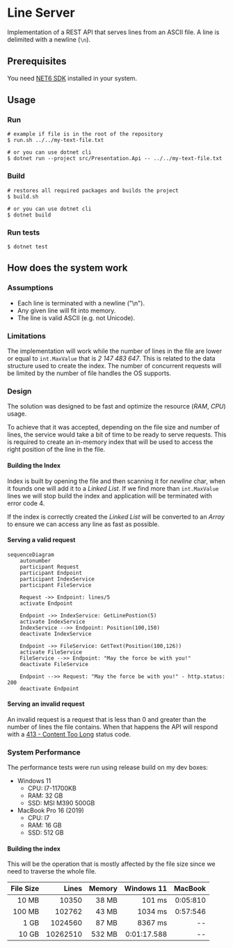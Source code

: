 # Line Server
Implementation of a REST API that serves lines from an ASCII file.
A line is delimited with a newline (`\n`).

## Prerequisites
You need [NET6 SDK](https://dotnet.microsoft.com/en-us/download)
installed in your system.

## Usage

### Run
    # example if file is in the root of the repository
    $ run.sh ../../my-text-file.txt
    
    # or you can use dotnet cli
    $ dotnet run --project src/Presentation.Api -- ../../my-text-file.txt

### Build
    # restores all required packages and builds the project
    $ build.sh

    # or you can use dotnet cli
    $ dotnet build

### Run tests
    $ dotnet test

## How does the system work
### Assumptions
* Each line is terminated with a newline ("\n").
* Any given line will fit into memory.
* The line is valid ASCII (e.g. not Unicode).

### Limitations
The implementation will work while the number of lines in the file are lower 
or equal to `int.MaxValue` that is _2 147 483 647_. This is related
to the data structure used to create the index.
The number of concurrent requests will be limited by the number of file handles 
the OS supports.

### Design
The solution was designed to be fast and optimize the resource (_RAM_, _CPU_) usage.

To achieve that it was accepted, depending on the file size and number of
lines, the service would take a bit of time to be ready to serve requests.
This is required to create an in-memory index that will be used to access
the right position of the line in the file.

#### Building the Index
Index is built by opening the file and then scanning it for _newline_ char,
when it founds one will add it to a _Linked List_. If we find more than
`int.MaxValue` lines we will stop build the index and application will be
terminated with error code 4.

If the index is correctly created the _Linked List_ will be converted to an
_Array_ to ensure we can access any line as fast as possible.

#### Serving a valid request
```mermaid
sequenceDiagram
    autonumber
    participant Request
    participant Endpoint
    participant IndexService
    participant FileService
    
    Request ->> Endpoint: lines/5
    activate Endpoint
    
    Endpoint ->> IndexService: GetLinePostion(5)
    activate IndexService
    IndexService -->> Endpoint: Position(100,150)
    deactivate IndexService
    
    Endpoint ->> FileService: GetText(Position(100,126))
    activate FileService
    FileService -->> Endpoint: "May the force be with you!"
    deactivate FileService
    
    Endpoint -->> Request: "May the force be with you!" - http.status: 200
    deactivate Endpoint
```

#### Serving an invalid request
An invalid request is a request that is less than 0 and greater than the
number of lines the file contains. When that happens the API will respond
with a [413 - Content Too Long](https://datatracker.ietf.org/doc/html/rfc9110#section-15.5.14)
status code.

### System Performance
The performance tests were run using release build on my dev boxes:
* Windows 11
  * CPU: I7-11700KB
  * RAM: 32 GB
  * SSD: MSI M390 500GB
* MacBook Pro 16 (2019)
  * CPU: I7
  * RAM: 16 GB
  * SSD: 512 GB

#### Building the index
This will be the operation that is mostly affected by the file size since we need
to traverse the whole file. 

| File Size |     Lines | Memory |  Windows 11 |  MacBook |
|----------:|----------:|-------:|------------:|---------:|
|     10 MB |     10350 |  38 MB |      101 ms | 0:05:810 |
|    100 MB |    102762 |  43 MB |     1034 ms | 0:57:546 |
|      1 GB |   1024560 |  87 MB |     8367 ms |       -- |
|     10 GB |  10262510 | 532 MB | 0:01:17.588 |       -- |

#### 